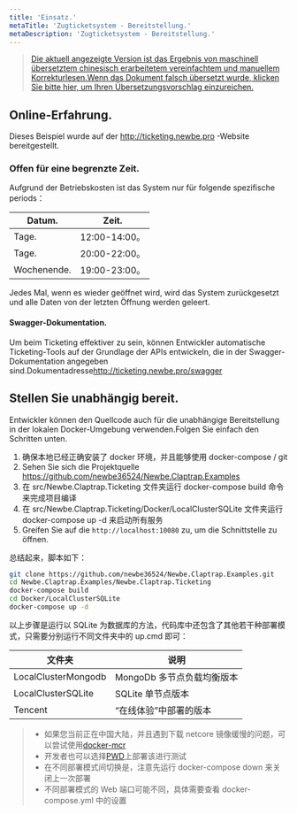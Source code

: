 ```yaml
---
title: 'Einsatz.'
metaTitle: 'Zugticketsystem - Bereitstellung.'
metaDescription: 'Zugticketsystem - Bereitstellung.'
---
```


> [Die aktuell angezeigte Version ist das Ergebnis von maschinell übersetztem chinesisch erarbeitetem vereinfachtem und manuellem Korrekturlesen.Wenn das Dokument falsch übersetzt wurde, klicken Sie bitte hier, um Ihren Übersetzungsvorschlag einzureichen.](https://crwd.in/newbeclaptrap)

## Online-Erfahrung.

Dieses Beispiel wurde auf der <http://ticketing.newbe.pro> -Website bereitgestellt.

### Offen für eine begrenzte Zeit.

Aufgrund der Betriebskosten ist das System nur für folgende spezifische periods：

| Datum.      | Zeit.        |
| ----------- | ------------ |
| Tage.       | 12:00-14:00。 |
| Tage.       | 20:00-22:00。 |
| Wochenende. | 19:00-23:00。 |

Jedes Mal, wenn es wieder geöffnet wird, wird das System zurückgesetzt und alle Daten von der letzten Öffnung werden geleert.

#### Swagger-Dokumentation.

Um beim Ticketing effektiver zu sein, können Entwickler automatische Ticketing-Tools auf der Grundlage der APIs entwickeln, die in der Swagger-Dokumentation angegeben sind.Dokumentadresse<http://ticketing.newbe.pro/swagger>

## Stellen Sie unabhängig bereit.

Entwickler können den Quellcode auch für die unabhängige Bereitstellung in der lokalen Docker-Umgebung verwenden.Folgen Sie einfach den Schritten unten.

1. 确保本地已经正确安装了 docker 环境，并且能够使用 docker-compose / git
2. Sehen Sie sich die Projektquelle <https://github.com/newbe36524/Newbe.Claptrap.Examples>
3. 在 src/Newbe.Claptrap.Ticketing 文件夹运行 docker-compose build 命令来完成项目编译
4. 在 src/Newbe.Claptrap.Ticketing/Docker/LocalClusterSQLite 文件夹运行 docker-compose up -d 来启动所有服务
5. Greifen Sie auf die `http://localhost:10080` zu, um die Schnittstelle zu öffnen.

总结起来，脚本如下：

```bash
git clone https://github.com/newbe36524/Newbe.Claptrap.Examples.git
cd Newbe.Claptrap.Examples/Newbe.Claptrap.Ticketing
docker-compose build
cd Docker/LocalClusterSQLite
docker-compose up -d
```

以上步骤是运行以 SQLite 为数据库的方法，代码库中还包含了其他若干种部署模式，只需要分别运行不同文件夹中的 up.cmd 即可：

| 文件夹                 | 说明                |
| ------------------- | ----------------- |
| LocalClusterMongodb | MongoDb 多节点负载均衡版本 |
| LocalClusterSQLite  | SQLite 单节点版本      |
| Tencent             | “在线体验”中部署的版本      |

> - 如果您当前正在中国大陆，并且遇到下载 netcore 镜像缓慢的问题，可以尝试使用[docker-mcr](https://github.com/newbe36524/Newbe.McrMirror)
> - 开发者也可以选择[PWD](https://labs.play-with-docker.com/)上部署该进行测试
> - 在不同部署模式间切换是，注意先运行 docker-compose down 来关闭上一次部署
> - 不同部署模式的 Web 端口可能不同，具体需要查看 docker-compose.yml 中的设置
